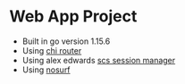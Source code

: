 # Web App Project

- Built in go version 1.15.6
- Using [chi router](https://github.com/go-chi/chi/v5)
- Using alex edwards [scs session manager](https://github.com/alexedwards/scs/v2)
- Using [nosurf](https://github.com/justinas/nosurf)

